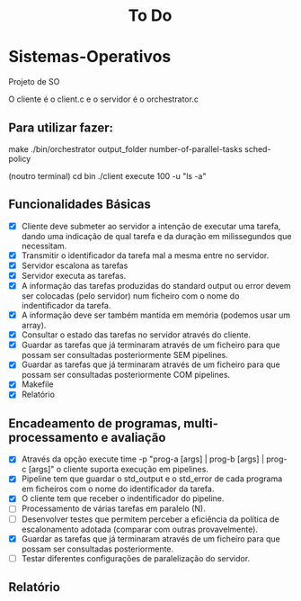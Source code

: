 # <p style="text-align: center;">To Do</p>

# Sistemas-Operativos
Projeto de SO

O cliente é o client.c e o servidor é o orchestrator.c

## Para utilizar fazer:
make
./bin/orchestrator output_folder number-of-parallel-tasks sched-policy

(noutro terminal) 
cd bin
./client execute 100 -u "ls -a"


## Funcionalidades Básicas
 - [x] Cliente deve submeter ao servidor a intenção de executar uma tarefa, dando uma indicação de qual tarefa e da duração em milissegundos que necessitam.
 - [x] Transmitir o identificador da tarefa mal a mesma entre no servidor.
 - [x] Servidor escalona as tarefas
 - [x] Servidor executa as tarefas.
 - [x] A informação das tarefas produzidas do standard output ou error devem ser colocadas (pelo servidor) num ficheiro com o nome do indentificador da tarefa.
 - [x] A informação deve ser também mantida em memória (podemos usar um array).
 - [x] Consultar o estado das tarefas no servidor através do cliente.
 - [x] Guardar as tarefas que já terminaram através de um ficheiro para que possam ser consultadas posteriormente SEM pipelines.
 - [x] Guardar as tarefas que já terminaram através de um ficheiro para que possam ser consultadas posteriormente COM pipelines.
 - [x] Makefile
 - [x] Relatório

## Encadeamento de programas, multi-processamento e avaliação
 - [x] Através da opção execute time -p "prog-a [args] | prog-b [args] | prog-c [args]" o cliente suporta execução em pipelines.
 - [x] Pipeline tem que guardar o std_output e o std_error de cada programa em ficheiros com o nome do identificador da tarefa.
 - [x] O cliente tem que receber o indentificador do pipeline.
 - [ ] Processamento de várias tarefas em paralelo (N).
 - [ ] Desenvolver testes que permitem perceber a eficiência da política de escalonamento adotada (comparar com outras provavelmente).
 - [x] Guardar as tarefas que já terminaram através de um ficheiro para que possam ser consultadas posteriormente.
 - [ ] Testar diferentes configurações de paralelização do servidor.
 
## Relatório
